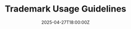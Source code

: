 ---
title: Trademark Usage Guidelines
linkTitle: Trademark Usage Guidelines
date: '2025-04-27T18:00:00Z'
weight: 1
description: Guidelines for using Green Orbit Digital's trademarks include permitted
  uses like linking to the brand and prohibited uses such as suggesting endorsement
  or modifying trademarks. Clear visual identity rules for logo, typography, and color
  palette are also outlined, with legal compliance emphasized. Failure to adhere may
  lead to legal action.
draft: false
ref: trademark-usage-guidelines
---